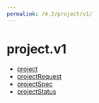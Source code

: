 ```yaml
---
permalink: /4.2/project/v1/
---
```


# project.v1



* [project](project.md)
* [projectRequest](projectRequest.md)
* [projectSpec](projectSpec.md)
* [projectStatus](projectStatus.md)